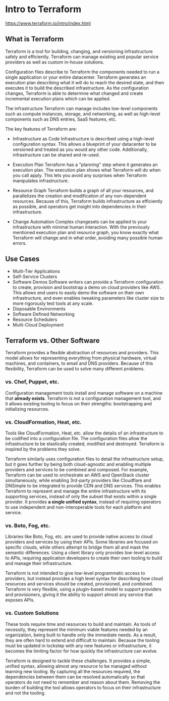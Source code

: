 # Intro to Terraform
https://www.terraform.io/intro/index.html

## What is Terraform
Terraform is a tool for building, changing, and versioning infrastructure safely and efficiently.
Terraform can manage existing and popular service providers as well as custom in-house solutions.

Configuration files describe to Terraform the components needed to run a single application or your entire datacenter. Terraform generates an execution plan describing what it will do to reach the desired state, and then executes it to build the described infrastructure. As the configuration changes, Terraform is able to determine what changed and create incremental execution plans which can be applied.

The infrastructure Terraform can manage includes low-level components such as compute instances, storage, and networking, as well as high-level components such as DNS entries, SaaS features, etc.

The key features of Terraform are:
- Infrastructure as Code
    Infrastructure is described using a high-level configuration syntax. This allows a blueprint of your datacenter to be versioned and treated as you would any other code.
    Additionally, infrastructure can be shared and re-used.

- Execution Plan
    Terraform has a "planning" step where it generates an execution plan. The execution plan shows what Terraform will do when you call apply. This lets you avoid any surprises when Terraform manipulates infrastructure.

- Resource Graph
    Terraform builds a graph of all your resources, and parallelizes the creation and modification of any non-dependent resources.
    Because of this, Terraform builds infrastructure as efficiently as possible, and operators get insight into dependencies in their infrastructure.

- Change Automation
    Complex changesets can be applied to your infrastructure with minimal human interaction. With the previously mentioned execution plan and resource graph, you know exactly what Terraform will change and in what order, avoiding many possible human errors.


## Use Cases
- Multi-Tier Applications
- Self-Service Clusters
- Software Demos
    Software writers can provide a Terraform configuration to create, provision and bootstrap a demo on cloud providers like AWS. This allows end users to easily demo the software on their own infrastructure, and even enables tweaking parameters like cluster size to more rigorously test tools at any scale.
- Disposable Environments
- Software Defined Networking
- Resource Schedulers
- Multi-Cloud Deployment


## Terraform vs. Other Software
Terraform provides a flexible abstraction of resources and providers. This model allows for representing everything from physical hardware, virtual machines, and containers, to email and DNS providers. Because of this flexibility, Terraform can be used to solve many different problems.

### vs. Chef, Puppet, etc.
Configuration management tools install and manage software on a machine that **already exists**. Terraform is not a configuration management tool, and it allows existing tooling to focus on their strengths: bootstrapping and initializing resources.

### vs. CloudFormation, Heat, etc.
Tools like CloudFormation, Heat, etc. allow the details of an infrastructure to be codified into a configuration file. The configuration files allow the infrastructure to be elastically created, modified and destroyed. Terraform is inspired by the problems they solve.

Terraform similarly uses configuration files to detail the infrastructure setup, but it goes further by being both cloud-agnostic and enabling multiple providers and services to be combined and composed.
For example, Terraform can be used to orchestrate an AWS and OpenStack cluster simultaneously, while enabling 3rd-party providers like Cloudflare and DNSimple to be integrated to provide CDN and DNS services. This enables Terraform to represent and manage the entire infrastructure with its supporting services, instead of only the subset that exists within a single provider.
It provides **a single unified syntax**, instead of requiring operators to use independent and non-interoperable tools for each platform and service.

### vs. Boto, Fog, etc.
Libraries like Boto, Fog, etc. are used to provide native access to cloud providers and services by using their APIs. Some libraries are focused on specific clouds, while others attempt to bridge them all and mask the semantic differences. Using a client library only provides low-level access to APIs, requiring application developers to create their own tooling to build and manage their infrastructure.

Terraform is not intended to give low-level programmatic access to providers, but instead provides a high level syntax for describing how cloud resources and services should be created, provisioned, and combined. Terraform is very flexible, using a plugin-based model to support providers and provisioners, giving it the ability to support almost any service that exposes APIs.

### vs. Custom Solutions
These tools require time and resources to build and maintain. As tools of necessity, they represent the minimum viable features needed by an organization, being built to handle only the immediate needs. As a result, they are often hard to extend and difficult to maintain. Because the tooling must be updated in lockstep with any new features or infrastructure, it becomes the limiting factor for how quickly the infrastructure can evolve.

Terraform is designed to tackle these challenges. It provides a simple, unified syntax, allowing almost any resource to be managed without learning new tooling. By capturing all the resources required, the dependencies between them can be resolved automatically so that operators do not need to remember and reason about them. Removing the burden of building the tool allows operators to focus on their infrastructure and not the tooling.
